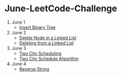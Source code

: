 # June-LeetCode-Challenge

1. June 1 
	- [Invert Binary Tree](https://afteracademy.com/blog/invert-a-binary-tree)
2. June 2 
	- [Delete Node in a Linked List](https://www.geeksforgeeks.org/delete-a-given-node-in-linked-list-under-given-constraints/)
	- [Deleting from a Linked List](https://www.cs.bu.edu/teaching/c/linked-list/delete/)
3. June 3 
	- [Two City Scheduling](https://www.tutorialspoint.com/two-city-scheduling-in-cplusplus)
	- [Two City Schedule Algorithm](https://massivealgorithms.blogspot.com/2019/06/leetcode-1029-two-city-scheduling.html)
4. June 4 
	- [Reverse String](https://www.educative.io/edpresso/how-to-reverse-a-string-in-cpp)
